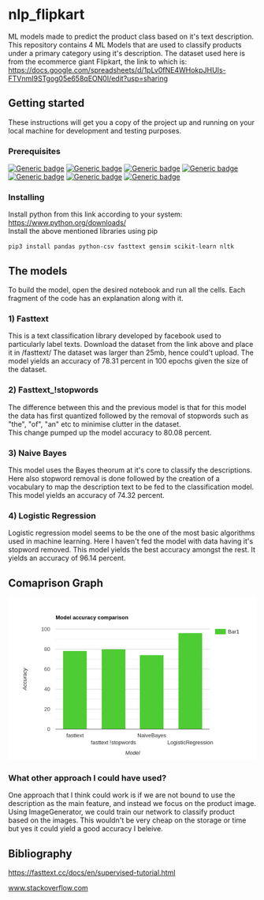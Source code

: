 # nlp_flipkart
ML models made to predict the product class based on it's text description.  
This repository contains 4 ML Models that are used to classify products under a primary category using it's description.
The dataset used here is from the ecommerce giant Flipkart, the link to which is: https://docs.google.com/spreadsheets/d/1pLv0fNE4WHokpJHUIs-FTVnmI9STgog05e658qEON0I/edit?usp=sharing

## Getting started
These instructions will get you a copy of the project up and running on your local machine for development and testing purposes.

### Prerequisites
[![Generic badge](https://img.shields.io/badge/python-blue.svg)](https://www.python.org/)
[![Generic badge](https://img.shields.io/badge/pandas-red.svg)](https://pandas.pydata.org/)
[![Generic badge](https://img.shields.io/badge/csv-white.svg)](https://docs.python.org/3/library/csv.html)
[![Generic badge](https://img.shields.io/badge/fasttext-purple.svg)](https://fasttext.cc/)
[![Generic badge](https://img.shields.io/badge/gensim-yellow.svg)](https://pypi.org/project/gensim/)
[![Generic badge](https://img.shields.io/badge/scikitlearn-black.svg)](https://scikit-learn.org/stable/index.html)
[![Generic badge](https://img.shields.io/badge/nltk-green.svg)](https://www.nltk.org/)

### Installing
Install python from this link according to your system: 
https://www.python.org/downloads/  
Install the above mentioned libraries using pip
```
pip3 install pandas python-csv fasttext gensim scikit-learn nltk

```
## The models
To build the model, open the desired notebook and run all the cells. Each fragment of the code has an explanation along with it.
### 1) Fasttext
This is a text classification library developed by facebook used to particularly label texts. Download the dataset from the link above and place it in /fasttext/ The dataset was larger than 25mb, hence could't upload.
The model yields an accuracy of 78.31 percent in 100 epochs given the size of the dataset.
### 2) Fasttext_!stopwords
The difference between this and the previous model is that for this model the data has first quantized followed by the removal of stopwords such as "the", "of", "an" etc to minimise clutter in the dataset.  
This change pumped up the model accuracy to 80.08 percent.
### 3) Naive Bayes
This model uses the Bayes theorum at it's core to classify the descriptions. Here also stopword removal is done followed by the creation of a vocabulary to map the description text to be fed to the classification model.  
This model yields an accuracy of 74.32 percent.
### 4) Logistic Regression
Logistic regression model seems to be the one of the most basic algorithms used in machine learning. Here I haven't fed the model with data having it's stopword removed. 
This model yields the best accuracy amongst the rest. It yields an accuracy of 96.14 percent.

## Comaprison Graph
<img src="./model_comparison.png">

### What other approach I could have used?
One approach that I think could work is if we are not bound to use the description as the main feature, and instead we focus on the product image. Using ImageGenerator, we could train our network to classify product based on the images. This wouldn't be very cheap on the storage or time but yes it could yield a good accuracy I beleive.

## Bibliography
https://fasttext.cc/docs/en/supervised-tutorial.html  

www.stackoverflow.com
